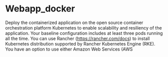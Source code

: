 # Webapp_docker
Deploy the containerized application on the open source container orchestration platform Kubernetes to enable scalability and resiliency of the application. Your baseline configuration includes at least three pods running all the time. You can use Rancher (https://rancher.com/docs) to install Kubernetes distribution supported by Rancher Kubernetes Engine (RKE). You have an option to use either Amazon Web Services (AWS

